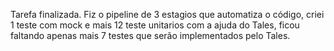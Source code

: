Tarefa finalizada.
Fiz o pipeline de 3 estagios que automatiza o código, criei 1 teste com mock e mais 12 teste unitarios com a ajuda do Tales, ficou faltando apenas mais 7 testes que serão implementados pelo Tales.

